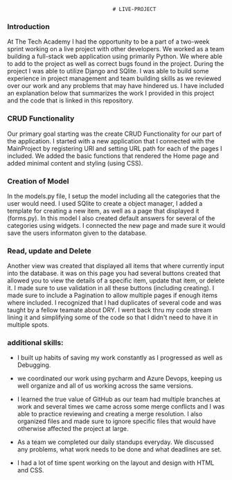                                       # LIVE-PROJECT

### Introduction
  At The Tech Academy I had the opportunity to be a part of a two-week sprint working on a live project with other developers. We worked as a team building a full-stack web application using primarily Python. We where able to add to the project as well as correct bugs found in the project. During the project I was able to utilize Django and SQlite. I was able to build some experience in project management and team building skills as we reviewed over our work and any problems that may have hindered us. I have included an explanation below that summarizes the work I provided in this project and the code that is linked in this repository. 
  
### CRUD Functionality
 Our primary goal starting was the create CRUD Functionality for our part of the application. I started with a new application that I connected with the MainProject by registering URl and setting URL path for each of the pages I included. We added the basic functions that rendered the Home page and added minimal content and styling (using CSS). 
 
### Creation of Model
  In the models.py file, I setup the model including all the categories that the user would need. I used SQlite to create a object manager, I added a template for creating a new item, as well as a page that displayed it (forms.py). In this model I also created default answers for several of the categories using widgets. I connected the new page and made sure it would save the users informaton given to the database.  
  
### Read, update and Delete
  Another view was created that displayed all items that where currently input into the database. it was on this page you had several buttons created that allowed you to view the details of a specific item, update that item, or delete it. I made sure to use validation in all these buttons (including creating). I made sure to include a Pagination to allow multiple pages if enough items where included. I recognized that I had duplicates of several code and was taught by a fellow teamate about DRY. I went back thru my code stream lining it and simplifying some of the code so that I didn't need to have it in multiple spots.

### additional skills:
* I built up habits of saving my work constantly as I progressed as well as Debugging.
  
* we coordinated our work using pycharm and Azure Devops, keeping us well organize and all of us working across the same versions.

* I learned the true value of GitHub as our team had multiple branches at work and several times we came across some merge conflicts and I was able to practice reviewing and creating a merge resolution. I also organized files and made sure to ignore specific files that would have otherwise affected the project at large.
  
* As a team we completed our daily standups everyday. We discussed any problems, what work needs to be done and what deadlines are set.

* I had a lot of time spent working on the layout and design with HTML and CSS.

